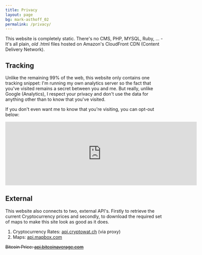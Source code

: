 ```yaml
---
title: Privacy
layout: page
bg: mark-asthoff_02
permalink: /privacy/
---
```


This website is completely static. There's no CMS, PHP, MYSQL, Ruby, ... - It's all plain, _old_ .html files hosted on Amazon's CloudFront CDN (Content Delivery Network).

## Tracking

Unlike the remaining 99% of the web, this website only contains one tracking snippet: I'm running my own analytics server so the fact that you've visited remains a secret between you and me. But really, unlike Google (Analytics), I respect your privacy and don't use the data for anything other than to know that you've visited.

If you don't even want me to know that you're visiting, you can opt-out below:

<iframe style="border: 0; height: 200px; width: 600px;" src="https://stats.dkkma.com/index.php?module=CoreAdminHome&action=optOut&language=en"></iframe>

## External

This website also connects to two, external API's. Firstly to retrieve the current Cryptocurrency prices and secondly, to download the required set of maps to make this site look as good as it does.

1. Cryptocurrency Rates: [api.cryptowat.ch](https://api.cryptowat.ch/) (via proxy)
2. Maps: [api.mapbox.com](https://api.mapbox.com)

~~Bitcoin Price: [api.bitcoinaverage.com](https://api.bitcoinaverage.com/ticker/all)~~
